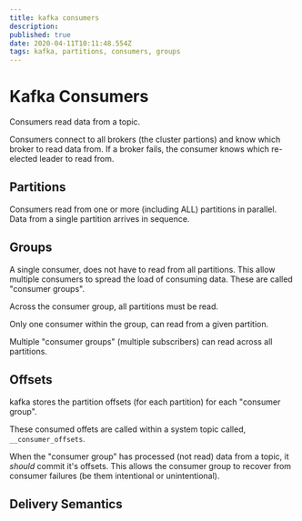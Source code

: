```yaml
---
title: kafka consumers
description: 
published: true
date: 2020-04-11T10:11:48.554Z
tags: kafka, partitions, consumers, groups
---
```


# Kafka Consumers
Consumers read data from a topic.

Consumers connect to all brokers (the cluster partions) and know which broker to read data from. If a broker fails, the consumer knows which re-elected leader to read from.


## Partitions
Consumers read from one or more (including ALL) partitions in parallel.  Data from a single partition arrives in sequence.


## Groups
A single consumer, does not have to read from all partitions. This allow multiple consumers to spread the load of consuming data. These are called "consumer groups". 

Across the consumer group, all partitions must be read.

Only one consumer within the group, can read from a given partition.

Multiple "consumer groups" (multiple subscribers) can read across all partitions.

## Offsets
kafka stores the partition offsets (for each partition) for each "consumer group".

These consumed offets are called within a system topic called, `__consumer_offsets`.

When the "consumer group" has processed (not read) data from a topic, it _should_ commit it's offsets. This allows the consumer group to recover from consumer failures (be them intentional or unintentional).

## Delivery Semantics
